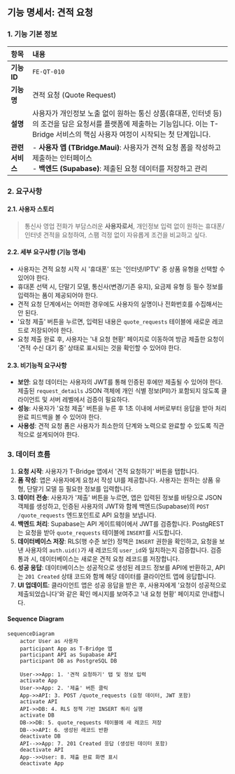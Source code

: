 ## 기능 명세서: 견적 요청

### 1. 기능 기본 정보

| 항목 | 내용 |
| :--- | :--- |
| **기능 ID** | `FE-QT-010` |
| **기능명** | 견적 요청 (Quote Request) |
| **설명** | 사용자가 개인정보 노출 없이 원하는 통신 상품(휴대폰, 인터넷 등)의 조건을 담은 요청서를 플랫폼에 제출하는 기능입니다. 이는 T-Bridge 서비스의 핵심 사용자 여정이 시작되는 첫 단계입니다. |
| **관련 서비스** | -   **사용자 앱 (TBridge.Maui)**: 사용자가 견적 요청 폼을 작성하고 제출하는 인터페이스<br>-   **백엔드 (Supabase)**: 제출된 요청 데이터를 저장하고 관리 |

### 2. 요구사항

#### 2.1. 사용자 스토리
> 통신사 영업 전화가 부담스러운 **사용자로서**, 개인정보 입력 없이 원하는 휴대폰/인터넷 견적을 요청하여, 스팸 걱정 없이 자유롭게 조건을 비교하고 싶다.

#### 2.2. 세부 요구사항 (기능 명세)

-   사용자는 견적 요청 시작 시 '휴대폰' 또는 '인터넷/IPTV' 중 상품 유형을 선택할 수 있어야 한다.
-   휴대폰 선택 시, 단말기 모델, 통신사(변경/기존 유지), 요금제 유형 등 필수 정보를 입력하는 폼이 제공되어야 한다.
-   견적 요청 단계에서는 어떠한 경우에도 사용자의 실명이나 전화번호를 수집해서는 안 된다.
-   '요청 제출' 버튼을 누르면, 입력된 내용은 `quote_requests` 테이블에 새로운 레코드로 저장되어야 한다.
-   요청 제출 완료 후, 사용자는 '내 요청 현황' 페이지로 이동하여 방금 제출한 요청이 '견적 수신 대기 중' 상태로 표시되는 것을 확인할 수 있어야 한다.

#### 2.3. 비기능적 요구사항

-   **보안**: 요청 데이터는 사용자의 JWT를 통해 인증된 후에만 제출될 수 있어야 한다. 제출된 `request_details` JSON 객체에 개인 식별 정보(PII)가 포함되지 않도록 클라이언트 및 서버 레벨에서 검증이 필요하다.
-   **성능**: 사용자가 '요청 제출' 버튼을 누른 후 1초 이내에 서버로부터 응답을 받아 처리 완료 피드백을 볼 수 있어야 한다.
-   **사용성**: 견적 요청 폼은 사용자가 최소한의 단계와 노력으로 완료할 수 있도록 직관적으로 설계되어야 한다.

### 3. 데이터 흐름

1.  **요청 시작**: 사용자가 T-Bridge 앱에서 '견적 요청하기' 버튼을 탭합니다.
2.  **폼 작성**: 앱은 사용자에게 요청서 작성 UI를 제공합니다. 사용자는 원하는 상품 유형, 단말기 모델 등 필요한 정보를 입력합니다.
3.  **데이터 전송**: 사용자가 '제출' 버튼을 누르면, 앱은 입력된 정보를 바탕으로 JSON 객체를 생성하고, 인증된 사용자의 JWT와 함께 백엔드(Supabase)의 `POST /quote_requests` 엔드포인트로 API 요청을 보냅니다.
4.  **백엔드 처리**: Supabase는 API 게이트웨이에서 JWT를 검증합니다. PostgREST는 요청을 받아 `quote_requests` 테이블에 `INSERT`를 시도합니다.
5.  **데이터베이스 저장**: RLS(행 수준 보안) 정책은 `INSERT` 권한을 확인하고, 요청을 보낸 사용자의 `auth.uid()`가 새 레코드의 `user_id`와 일치하는지 검증합니다. 검증 통과 시, 데이터베이스는 새로운 견적 요청 레코드를 저장합니다.
6.  **성공 응답**: 데이터베이스는 성공적으로 생성된 레코드 정보를 API에 반환하고, API는 `201 Created` 상태 코드와 함께 해당 데이터를 클라이언트 앱에 응답합니다.
7.  **UI 업데이트**: 클라이언트 앱은 성공 응답을 받은 후, 사용자에게 '요청이 성공적으로 제출되었습니다'와 같은 확인 메시지를 보여주고 '내 요청 현황' 페이지로 안내합니다.

#### Sequence Diagram

```mermaid
sequenceDiagram
    actor User as 사용자
    participant App as T-Bridge 앱
    participant API as Supabase API
    participant DB as PostgreSQL DB

    User->>App: 1. '견적 요청하기' 탭 및 정보 입력
    activate App
    User->>App: 2. '제출' 버튼 클릭
    App->>API: 3. POST /quote_requests (요청 데이터, JWT 포함)
    activate API
    API->>DB: 4. RLS 정책 기반 INSERT 쿼리 실행
    activate DB
    DB->>DB: 5. quote_requests 테이블에 새 레코드 저장
    DB-->>API: 6. 생성된 레코드 반환
    deactivate DB
    API-->>App: 7. 201 Created 응답 (생성된 데이터 포함)
    deactivate API
    App-->>User: 8. 제출 완료 화면 표시
    deactivate App
```